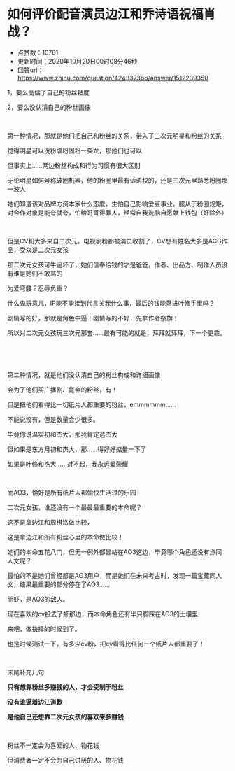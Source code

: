 # 如何评价配音演员边江和乔诗语祝福肖战？
- 点赞数：10761
- 更新时间：2020年10月20日00时08分46秒
- 回答url：https://www.zhihu.com/question/424337366/answer/1512239350
<body>
 <p data-pid="dc51tapC">1，要么高估了自己的粉丝粘度</p>
 <p data-pid="a_6mXxYh">2，要么没认清自己的粉丝画像</p>
 <p class="ztext-empty-paragraph"><br></p>
 <p data-pid="UIRtdg6T">第一种情况，那就是他们把自己和粉丝的关系，带入了三次元明星和粉丝的关系</p>
 <p data-pid="ZxOz7h3u">觉得明星可以洗粉虐粉固粉一条龙，那他们也可以</p>
 <p data-pid="HvExg4Jc">但事实上……两边粉丝构成和行为习惯有很大区别</p>
 <p data-pid="yM7iU6Nd">无论明星如何号称破圈机器，他的粉圈里最有话语权的，还是三次元里熟悉粉圈那一波人</p>
 <p data-pid="KsRWtAzA">她们知道该对品牌方资本家什么态度，生怕自己影响爱豆事业，服从于粉圈规矩，对合作对象是能夸就夸，怕给哥哥得罪人，经常自我洗脑自愿献上钱包（虾除外）</p>
 <p class="ztext-empty-paragraph"><br></p>
 <p data-pid="xk5Whx0G">但是CV粉大多来自二次元，电视剧粉都被演员收割了，CV想有姓名大多是ACG作品，受众是二次元女孩</p>
 <p data-pid="7hm00SGe">那二次元女孩可牛逼坏了，她们信奉给钱的才是爸爸，作者、出品方、制作人员没有谁是她们不敢骂的</p>
 <p data-pid="5F2mcGVw">为爱弯腰？忍辱负重？</p>
 <p data-pid="H3JIx0Wi">什么鬼玩意儿，IP能不能接到代言关我什么事，最后的钱能落进叶修手里吗？</p>
 <p data-pid="5XjuRToP">剧情写的好，那就是角色牛逼！剧情写的不好，先拿作者祭旗！</p>
 <p data-pid="T-yCuktc">所以对二次元女孩玩三次元那套……最有可能的就是，拜拜就拜拜，下一个更乖。</p>
 <p class="ztext-empty-paragraph"><br></p>
 <p class="ztext-empty-paragraph"><br></p>
 <p data-pid="o61msJBd">第二种情况，就是他们没认清自己的粉丝构成和详细画像</p>
 <p data-pid="czQEiqBE">会为了他们买广播剧、氪金的粉丝，有！</p>
 <p data-pid="GfMlyfAT">但是把他们看得比一切纸片人都重要的粉丝，emmmmmm……</p>
 <p data-pid="sAHemEkv">不能说没有，但是数量会少很多。</p>
 <p data-pid="qDYfzRpz">毕竟你说温实初和杰大，那我肯定选杰大</p>
 <p data-pid="MXthj8t1">但如果是东方月初和杰大，那……得好好掂量一下了</p>
 <p data-pid="greAkaFr">如果是叶修和杰大……对不起，我永远爱荣耀</p>
 <p class="ztext-empty-paragraph"><br></p>
 <p data-pid="HAm2-obq">而AO3，恰好是所有纸片人都愉快生活过的乐园</p>
 <p data-pid="5c6Ataau">二次元女孩，谁还没有一个最最最重要的本命呢？</p>
 <p data-pid="Iy5yH_tD">这不是拿边江和周棋洛做比较，</p>
 <p data-pid="wq-5Zl6h">这是拿边江和所有粉丝心里的本命做比较！</p>
 <p data-pid="zaInAWfr">她们的本命五花八门，但无一例外都曾站在AO3这边，毕竟哪个角色还没有点同人文呢？</p>
 <p data-pid="8yTBEm-B">最怕的不是她们曾经都是AO3用户，而是她们在未来考古时，发现一篇宝藏同人文，结果最重要的部分停在了AO3……</p>
 <p data-pid="APj0ORjd">而虾，是AO3的敌人。</p>
 <p data-pid="ZtlmvjG5">现在喜欢的cv投去了虾那边，而本命角色还有半只脚踩在AO3的土壤里</p>
 <p data-pid="R4JFYFPi">来吧，做抉择的时候到了。</p>
 <p data-pid="1XkOMwzp">也是时候测试一下，有多少cv粉，把cv看得比任何一个纸片人都重要了！</p>
 <p class="ztext-empty-paragraph"><br></p>
 <p data-pid="udDmHoNk">末尾补充几句</p>
 <p data-pid="qJJ2Vv0e"><b>只有想靠粉丝多赚钱的人，才会受制于粉丝</b></p>
 <p data-pid="ZdeQBhk7"><b>没有谁逼着边江道歉</b></p>
 <p data-pid="x4VHT5TL"><b>是他自己还想靠二次元女孩的喜欢来多赚钱</b></p>
 <p class="ztext-empty-paragraph"><br></p>
 <p data-pid="jkvBUbZh">粉丝不一定会为喜爱的人、物花钱</p>
 <p data-pid="0eCkcgua">但消费者一定不会为自己讨厌的人、物花钱</p>
</body>